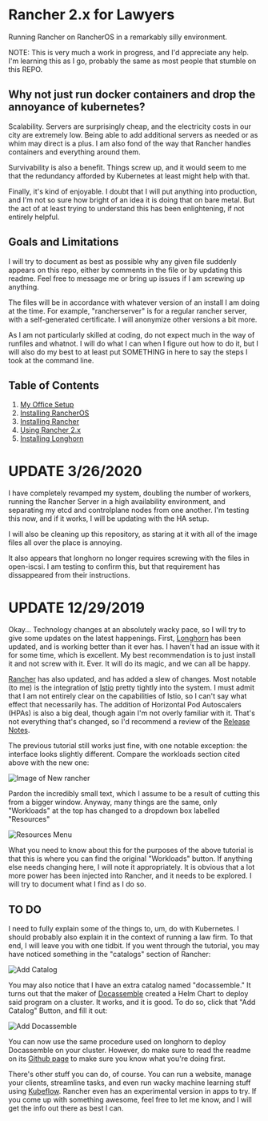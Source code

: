 # Rancher 2.x for Lawyers
Running Rancher on RancherOS in a remarkably silly environment.

NOTE: This is very much a work in progress, and I'd appreciate any help.  I'm learning this as I go, probably the same as most people that stumble on this REPO.

## Why not just run docker containers and drop the annoyance of kubernetes?

Scalability.  Servers are surprisingly cheap, and the electricity costs in our city are extremely low.  Being able to add additional servers as needed or as whim may direct is a plus.  I am also fond of the way that Rancher handles containers and everything around them.

Survivability is also a benefit.  Things screw up, and it would seem to me that the redundancy afforded by Kubernetes at least might help with that.

Finally, it's kind of enjoyable.  I doubt that I will put anything into production, and I'm not so sure how bright of an idea it is doing that on bare metal.  But the act of at least trying to understand this has been enlightening, if not entirely helpful.

## Goals and Limitations
I will try to document as best as possible why any given file suddenly appears on this repo, either by comments in the file or by updating this readme.  Feel free to message me or bring up issues if I am screwing up anything.

The files will be in accordance with whatever version of an install I am doing at the time.  For example, "rancherserver" is for a regular rancher server, with a self-generated certificate.  I will anonymize other versions a bit more.

As I am not particularly skilled at coding, do not expect much in the way of runfiles and whatnot.  I will do what I can when I figure out how to do it, but I will also do my best to at least put SOMETHING in here to say the steps I took at the command line.

## Table of Contents
1. [My Office Setup](https://github.com/tlfjar/rancher-projects/blob/master/office-setup.md)
2. [Installing RancherOS](https://github.com/tlfjar/rancher-projects/blob/master/Install-RancherOS.md)
3. [Installing Rancher](https://github.com/tlfjar/rancher-projects/blob/master/Install-Rancher-Server.md)
4. [Using Rancher 2.x](https://github.com/tlfjar/rancher-projects/blob/master/Using-Rancher.md)
5. [Installing Longhorn](https://github.com/tlfjar/rancher-projects/blob/master/Installing-Longhorn.md)

# UPDATE 3/26/2020

I have completely revamped my system, doubling the number of workers, running the Rancher Server in a high availability environment, and separating my etcd and controlplane nodes from one another.  I'm testing this now, and if it works, I will be updating with the HA setup.

I will also be cleaning up this repository, as staring at it with all of the image files all over the place is annoying.

It also appears that longhorn no longer requires screwing with the files in open-iscsi.  I am testing to confirm this, but that requirement has dissappeared from their instructions.

# UPDATE 12/29/2019

Okay... Technology changes at an absolutely wacky pace, so I will try to give some updates on the latest happenings.  First, [Longhorn](https://github.com/longhorn/longhorn) has been updated, and is working better than it ever has.  I haven't had an issue with it for some time, which is excellent.  My best recommendation is to just install it and not screw with it. Ever. It will do its magic, and we can all be happy.

[Rancher](https://github.com/rancher/rancher) has also updated, and has added a slew of changes.  Most notable (to me) is the integration of [Istio](https://github.com/istio/istio) pretty tightly into the system.  I must admit that I am not entirely clear on the capabilities of Istio, so I can't say what effect that necessarily has.  The addition of Horizontal Pod Autoscalers (HPAs) is also a big deal, though again I'm not overly familiar with it.  That's not everything that's changed, so I'd recommend a review of the [Release Notes](https://github.com/rancher/rancher/releases/tag/v2.3.3).

The previous tutorial still works just fine, with one notable exception:  the interface looks slightly different.  Compare the workloads section cited above with the new one:

![Image of New rancher](https://raw.githubusercontent.com/tlfjar/rancher-projects/master/New%20Rancher%20Project%20Screen.png)

Pardon the incredibly small text, which I assume to be a result of cutting this from a bigger window.  Anyway, many things are the same, only "Workloads" at the top has changed to a dropdown box labelled "Resources"

![Resources Menu](https://raw.githubusercontent.com/tlfjar/rancher-projects/master/Resources%20Page.png)

What you need to know about this for the purposes of the above tutorial is that this is where you can find the original "Workloads" button.  If anything else needs changing here, I will note it appropriately.  It is obvious that a lot more power has been injected into Rancher, and it needs to be explored.  I will try to document what I find as I do so.

## TO DO

I need to fully explain some of the things to, um, do with Kubernetes.  I should probably also explain it in the context of running a law firm.  To that end, I will leave you with one tidbit.  If you went through the tutorial, you may have noticed something in the "catalogs" section of Rancher:

![Add Catalog](https://github.com/tlfjar/rancher-projects/blob/master/Catalog%20Screen.png?raw=true)

You may also notice that I have an extra catalog named "docassemble."  It turns out that the maker of [Docassemble](https://github.com/jhpyle/docassemble) created a Helm Chart to deploy said program on a cluster.  It works, and it is good.  To do so, click that "Add Catalog" Button, and fill it out:

![Add Docassemble](https://github.com/tlfjar/rancher-projects/blob/master/Add%20Chart.png?raw=true)

You can now use the same procedure used on longhorn to deploy Docassemble on your cluster.  However, do make sure to read the readme on its [Github page](https://github.com/jhpyle/charts) to make sure you know what you're doing first.

There's other stuff you can do, of course.  You can run a website, manage your clients, streamline tasks, and even run wacky machine learning stuff using [Kubeflow](https://www.kubeflow.org/). Rancher even has an experimental version in apps to try.  If you come up with something awesome, feel free to let me know, and I will get the info out there as best I can.

